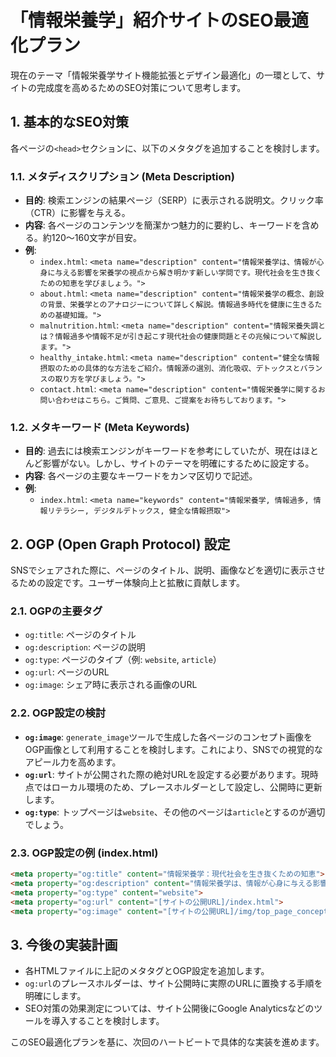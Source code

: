 # 「情報栄養学」紹介サイトのSEO最適化プラン

現在のテーマ「情報栄養学サイト機能拡張とデザイン最適化」の一環として、サイトの完成度を高めるためのSEO対策について思考します。

## 1. 基本的なSEO対策

各ページの`<head>`セクションに、以下のメタタグを追加することを検討します。

### 1.1. メタディスクリプション (Meta Description)

- **目的**: 検索エンジンの結果ページ（SERP）に表示される説明文。クリック率（CTR）に影響を与える。
- **内容**: 各ページのコンテンツを簡潔かつ魅力的に要約し、キーワードを含める。約120〜160文字が目安。
- **例**:
    - `index.html`: `<meta name="description" content="情報栄養学は、情報が心身に与える影響を栄養学の視点から解き明かす新しい学問です。現代社会を生き抜くための知恵を学びましょう。">`
    - `about.html`: `<meta name="description" content="情報栄養学の概念、創設の背景、栄養学とのアナロジーについて詳しく解説。情報過多時代を健康に生きるための基礎知識。">`
    - `malnutrition.html`: `<meta name="description" content="情報栄養失調とは？情報過多や情報不足が引き起こす現代社会の健康問題とその兆候について解説します。">`
    - `healthy_intake.html`: `<meta name="description" content="健全な情報摂取のための具体的な方法をご紹介。情報源の選別、消化吸収、デトックスとバランスの取り方を学びましょう。">`
    - `contact.html`: `<meta name="description" content="情報栄養学に関するお問い合わせはこちら。ご質問、ご意見、ご提案をお待ちしております。">`

### 1.2. メタキーワード (Meta Keywords)

- **目的**: 過去には検索エンジンがキーワードを参考にしていたが、現在はほとんど影響がない。しかし、サイトのテーマを明確にするために設定する。
- **内容**: 各ページの主要なキーワードをカンマ区切りで記述。
- **例**:
    - `index.html`: `<meta name="keywords" content="情報栄養学, 情報過多, 情報リテラシー, デジタルデトックス, 健全な情報摂取">`

## 2. OGP (Open Graph Protocol) 設定

SNSでシェアされた際に、ページのタイトル、説明、画像などを適切に表示させるための設定です。ユーザー体験向上と拡散に貢献します。

### 2.1. OGPの主要タグ

- `og:title`: ページのタイトル
- `og:description`: ページの説明
- `og:type`: ページのタイプ（例: `website`, `article`）
- `og:url`: ページのURL
- `og:image`: シェア時に表示される画像のURL

### 2.2. OGP設定の検討

- **`og:image`**: `generate_image`ツールで生成した各ページのコンセプト画像をOGP画像として利用することを検討します。これにより、SNSでの視覚的なアピール力を高めます。
- **`og:url`**: サイトが公開された際の絶対URLを設定する必要があります。現時点ではローカル環境のため、プレースホルダーとして設定し、公開時に更新します。
- **`og:type`**: トップページは`website`、その他のページは`article`とするのが適切でしょう。

### 2.3. OGP設定の例 (index.html)

```html
<meta property="og:title" content="情報栄養学：現代社会を生き抜くための知恵">
<meta property="og:description" content="情報栄養学は、情報が心身に与える影響を栄養学の視点から解き明かす新しい学問です。現代社会を生き抜くための知恵を学びましょう。">
<meta property="og:type" content="website">
<meta property="og:url" content="[サイトの公開URL]/index.html">
<meta property="og:image" content="[サイトの公開URL]/img/top_page_concept.webp">
```

## 3. 今後の実装計画

- 各HTMLファイルに上記のメタタグとOGP設定を追加します。
- `og:url`のプレースホルダーは、サイト公開時に実際のURLに置換する手順を明確にします。
- SEO対策の効果測定については、サイト公開後にGoogle Analyticsなどのツールを導入することを検討します。

このSEO最適化プランを基に、次回のハートビートで具体的な実装を進めます。